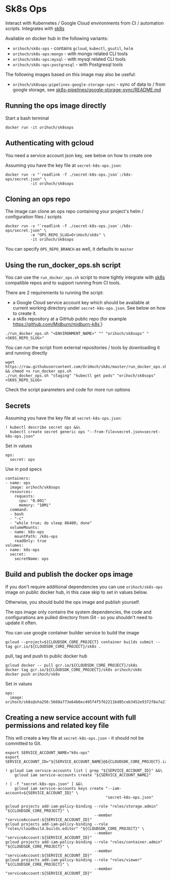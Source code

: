 # Sk8s Ops

Interact with Kubernetes / Google Cloud environments from CI / automation scripts. Integrates with [sk8s](https://github.com/OriHoch/sk8s)

Available on docker hub in the following variants:

* `orihoch/sk8s-ops` - contains `gcloud`, `kubectl`, `gsutil`, `helm`
* `orihoch/sk8s-ops:mongo` - with mongo related CLI tools
* `orihoch/sk8s-ops:mysql` - with mysql related CLI tools
* `orihoch/sk8s-ops:postgresql` - with Postgresql tools

The following images based on this image may also be useful:
* `orihoch/sk8sops:pipelines-google-storage-sync` - sync of data to / from google storage, see [sk8s-pipelines/google-storage-sync/README.md](https://github.com/OriHoch/sk8s-pipelines/blob/master/google-storage-sync/README.md)

## Running the ops image directly

Start a bash terminal

```
docker run -it orihoch/sk8sops
```


## Authenticating with gcloud

You need a service account json key, see below on how to create one

Assuming you have the key file at `secret-k8s-ops.json`:

```
docker run -v "`readlink -f ./secret-k8s-ops.json`:/k8s-ops/secret.json" \
           -it orihoch/sk8sops
```


## Cloning an ops repo

The image can clone an ops repo containing your project's helm / configuration files / scripts

```
docker run -v "`readlink -f ./secret-k8s-ops.json`:/k8s-ops/secret.json" \
           -e "OPS_REPO_SLUG=OriHoch/sk8s" \
           -it orihoch/sk8sops
```

You can specify `OPS_REPO_BRANCH` as well, it defaults to `master`


## Using the run_docker_ops.sh script

You can use the `run_docker_ops.sh` script to more tightly integrate with [sk8s](https://github.com/OriHoch/sk8s) compatible repos and to support running from CI tools.

There are 2 requirements to running the script:

* a Google Cloud service account key which should be available at current working directory under `secret-k8s-ops.json`. See below on how to create it.
* a sk8s repository at a GitHub public repo (for example https://github.com/Midburn/midburn-k8s`)

```
./run_docker_ops.sh "<ENVIRONMENT_NAME>" "" "orihoch/sk8sops" "<SK8S_REPO_SLUG>"
```

You can run the script from external repositories / tools by downloading it and running directly

```
wget https://raw.githubusercontent.com/OriHoch/sk8s/master/run_docker_ops.sh && chmod +x run_docker_ops.sh
./run_docker_ops.sh "staging" "kubectl get pods" "orihoch/sk8sops" <SK8S_REPO_SLUG>
```

Check the script parameters and code for more run options


## Secrets

Assuming you have the key file at `secret-k8s-ops.json`:

```
! kubectl describe secret ops &&\
  kubectl create secret generic ops "--from-file=secret.json=secret-k8s-ops.json"
```

Set in values

```
ops:
  secret: ops
```

Use in pod specs

```
containers:
- name: ops
  image: orihoch/sk8sops
  resources:
    requests:
      cpu: "0.001"
      memory: "10Mi"
  command:
  - bash
  - "-c"
  - "while true; do sleep 86400; done"
  volumeMounts:
  - name: k8s-ops
    mountPath: /k8s-ops
    readOnly: true
volumes:
- name: k8s-ops
  secret:
    secretName: ops
```


## Build and publish the docker ops image

If you don't require additional dependencies you can use `orihoch/sk8s-ops` image on public docker hub, in this case skip to set in values below.

Otherwise, you should build the ops image and publish yourself.

The ops image only contains the system dependencies, the code and configurations are pulled directory from Git - so you shouldn't need to update it often.

You can use google container builder service to build the image

```
gcloud --project=${CLOUDSDK_CORE_PROJECT} container builds submit --tag gcr.io/${CLOUDSDK_CORE_PROJECT}/sk8s .
```

pull, tag and push to public docker hub

```
gcloud docker -- pull gcr.io/${CLOUDSDK_CORE_PROJECT}/sk8s
docker tag gcr.io/${CLOUDSDK_CORE_PROJECT}/sk8s orihoch/sk8s
docker push orihoch/sk8s
```

Set in values

```
ops:
  image: orihoch/sk8s@sha256:5660a773e64b6ec495f4f5f62211bd85ceb3452e9372f8a7a270c112804b03f3
```


## Creating a new service account with full permissions and related key file

This will create a key file at `secret-k8s-ops.json` - it should not be committed to Git.

```
export SERVICE_ACCOUNT_NAME="k8s-ops"
export SERVICE_ACCOUNT_ID="${SERVICE_ACCOUNT_NAME}@${CLOUDSDK_CORE_PROJECT}.iam.gserviceaccount.com"

! gcloud iam service-accounts list | grep "${SERVICE_ACCOUNT_ID}" &&\
    gcloud iam service-accounts create "${SERVICE_ACCOUNT_NAME}"

! [ -f "secret-k8s-ops.json" ] &&\
    gcloud iam service-accounts keys create "--iam-account=${SERVICE_ACCOUNT_ID}" \
                                            "secret-k8s-ops.json"

gcloud projects add-iam-policy-binding --role "roles/storage.admin" "${CLOUDSDK_CORE_PROJECT}" \
                                       --member "serviceAccount:${SERVICE_ACCOUNT_ID}"
gcloud projects add-iam-policy-binding --role "roles/cloudbuild.builds.editor" "${CLOUDSDK_CORE_PROJECT}" \
                                       --member "serviceAccount:${SERVICE_ACCOUNT_ID}"
gcloud projects add-iam-policy-binding --role "roles/container.admin" "${CLOUDSDK_CORE_PROJECT}" \
                                       --member "serviceAccount:${SERVICE_ACCOUNT_ID}"
gcloud projects add-iam-policy-binding --role "roles/viewer" "${CLOUDSDK_CORE_PROJECT}" \
                                       --member "serviceAccount:${SERVICE_ACCOUNT_ID}"
```
